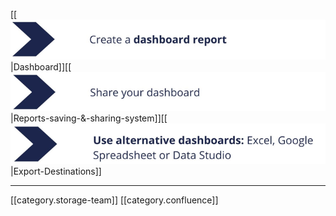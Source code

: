 

[[![](.gitbook/image-20220503-133004.png)|Dashboard]][[![](.gitbook/image-20220503-133045.png)|Reports-saving-&-sharing-system]][[![](.gitbook/image-20220503-133102.png)|Export-Destinations]]



*****

[[category.storage-team]] 
[[category.confluence]] 
